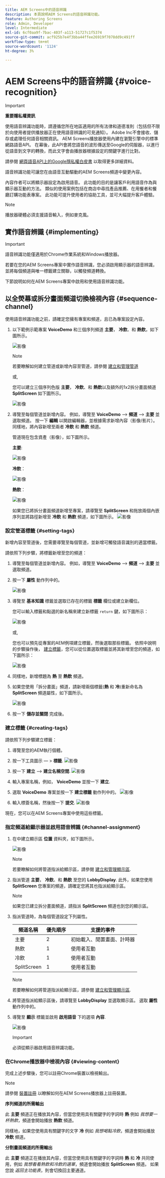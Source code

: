 ```yaml
---
title: AEM Screens中的語音辨識
description: 本頁說明AEM Screens的語音辨識功能。
feature: Authoring Screens
role: Admin, Developer
level: Intermediate
exl-id: 6cf0aa9f-7bac-403f-a113-51727c1f5374
source-git-commit: acf925b7e4f3bba44ffee26919f7078dd9c491ff
workflow-type: tm+mt
source-wordcount: '1124'
ht-degree: 3%

---
```


# AEM Screens中的語音辨識 {#voice-recognition}

>[!IMPORTANT]
>
>**重要隱私權資訊**
>
>使用語音辨識功能時，請遵循您所在地區適用的所有法律和道德准則（包括但不限於向使用者提供播放器正在使用語音辨識的可見通知）。 Adobe Inc不會接收、儲存或處理任何語音相關資訊。 AEM Screens播放器使用內建在瀏覽引擎中的標準網路語音API。 在幕後，此API會將您語音的波形傳送至Google的伺服器，以進行從語音到文字的轉換，而此文字會由播放器根據設定的關鍵字進行比對。
>
>請參閱 [網頁語音API上的Google隱私權白皮書](https://www.google.com/chrome/privacy/whitepaper.html#speech) 以取得更多詳細資料。


語音辨識功能可讓您在由語音互動驅動的AEM Screens頻道中變更內容。

內容作者可以將顯示器設定為啟用語音。 此功能的目的是讓客戶利用語音作為與顯示器互動的方法。 類似的使用案例包括在商店中尋找產品推薦、在用餐者和餐廳訂購功能表專案。 此功能可提升使用者的協助工具，並可大幅提升客戶體驗。

>[!NOTE]
>播放器硬體必須支援語音輸入，例如麥克風。

## 實作語音辨識 {#implementing}

>[!IMPORTANT]
> 語音辨識功能僅適用於Chrome作業系統和Windows播放器。

若要在您的AEM Screens專案中實作語音辨識，您必須啟用顯示器的語音辨識，並將每個頻道與唯一標籤建立關聯，以觸發頻道轉換。

下節說明如何在AEM Screens專案中啟用和使用語音辨識功能。

## 以全熒幕或拆分畫面頻道切換檢視內容 {#sequence-channel}

使用語音辨識功能之前，請確定您擁有專案和頻道，且已為專案設定內容。

1. 以下範例示範專案 **VoiceDemo** 和三個序列頻道 **主要**， **冷飲**、和 **熱飲**，如下圖所示。

   ![影像](assets/voice-recognition/vr-1.png)

   >[!NOTE]
   >
   >若要瞭解如何建立管道或新增內容至管道，請參閱 [建立和管理管道](/help/user-guide/managing-channels.md)

   或,

   您可以建立三個序列色版 **主要**， **冷飲**、和 **熱飲**&#x200B;以及額外的1x2拆分畫面頻道 **SplitScreen** 如下圖所示。

   ![影像](assets/voice-recognition/vr-emb-1.png)

1. 導覽至每個管道並新增內容。 例如，導覽至 **VoiceDemo** —> **頻道** —> **主要** 並選取頻道。 按一下 **編輯** 以開啟編輯器，並根據需求新增內容（影像/影片）。 同樣地，將內容新增至兩者 **冷飲** 和 **熱飲** 頻道。

   管道現在包含資產（影像），如下圖所示。

   **主要**:

   ![影像](assets/voice-recognition/vr-4.png)

   **冷飲**：

   ![影像](assets/voice-recognition/vr-3.png)

   **熱飲**：

   ![影像](assets/voice-recognition/vr-2.png)

   如果您已將拆分畫面頻道新增至專案，請導覽至 **SplitScreen** 和拖放兩個內嵌序列並將路徑新增至 **冷飲** 和 **熱飲** 頻道，如下圖所示。
   ![影像](assets/voice-recognition/vr-emb-6.png)


### 設定管道標籤 {#setting-tags}

新增內容至管道後，您需要導覽至每個管道，並新增可觸發語音識別的適當標籤。

請依照下列步驟，將標籤新增至您的頻道：

1. 導覽至每個管道並新增內容。 例如，導覽至 **VoiceDemo** —> **頻道** —> **主要** 並選取頻道。

1. 按一下 **屬性** 動作列中的。

   ![影像](assets/voice-recognition/vr-5.png)

1. 導覽至 **基本知識** 標籤並選取已存在的標籤 **標籤** 欄位或建立新欄位。

   您可以輸入標籤和點選的新名稱來建立新標籤 `return` 鍵，如下圖所示：

   ![影像](assets/voice-recognition/vr-6.png)

   或,

   您也可以預先從專案的AEM例項建立標籤，然後選取那些標籤。 依照中說明的步驟操作後， [建立標籤](#creating-tags)，您可以從位置選取標籤並將其新增至您的頻道，如下圖所示：

   ![影像](assets/voice-recognition/vr-tag1.png)

1. 同樣地，新增標題為 **熱** 至 **熱飲** 頻道。

1. 如果您使用「拆分畫面」頻道，請新增兩個標籤(**熱** 和 **冷**)重新命名為 **SplitScreen** 頻道屬性，如下圖所示。

   ![影像](assets/voice-recognition/vr-emb-7.png)

1. 按一下 **儲存並關閉** 完成後。


### 建立標籤 {#creating-tags}

請依照下列步驟建立標籤：

1. 導覽至您的AEM執行個體。

1. 按一下工具圖示 — > **標籤**.
   ![影像](assets/voice-recognition/vr-7.png)

1. 按一下 **建立** —> **建立名稱空間**.
   ![影像](assets/voice-recognition/vr-tag3.png)

1. 輸入專案名稱，例如， **VoiceDemo** 並按一下 **建立**.

1. 選取 **VoiceDemo** 專案並按一下 **建立標籤** 動作列中的。
   ![影像](assets/voice-recognition/vr-tag4.png)

1. 輸入標簽名稱，然後按一下 **提交**.
   ![影像](assets/voice-recognition/vr-tag5.png)

現在，您可以在AEM Screens專案中使用這些標籤。

### 指定頻道給顯示器並啟用語音辨識 {#channel-assignment}

1. 在中建立顯示區 **位置** 資料夾，如下圖所示。

   ![影像](assets/voice-recognition/vr-loc.png)

   >[!NOTE]
   >若要瞭解如何將管道指派給顯示區，請參閱 [建立和管理顯示區](/help/user-guide/managing-displays.md).

1. 指派管道 **主要**， **冷飲**、和 **熱飲** 至您的 **LobbyDisplay**. 此外，如果您使用 **SplitScreen** 您專案的頻道，請確定您將其也指派給顯示區。

   >[!NOTE]
   >如果您已建立拆分畫面頻道，請指派 **SplitScreen** 頻道也到您的顯示區。

1. 指派管道時，為每個管道設定下列屬性。

   | **頻道名稱** | **優先順序** | **支援的事件** |
   |---|---|---|
   | 主要 | 2 | 初始載入、閒置畫面、計時器 |
   | 熱飲 | 1 | 使用者互動 |
   | 冷飲 | 1 | 使用者互動 |
   | SplitScreen | 1 | 使用者互動 |

   >[!NOTE]
   >
   >若要瞭解如何將管道指派給顯示區，請參閱 [建立和管理顯示區](/help/user-guide/managing-displays.md).

1. 將管道指派給顯示區後，請導覽至 **LobbyDisplay** 並選取顯示區。 選取 **屬性** 動作列中的。

1. 導覽至 **顯示** 標籤並啟用 **啟用語音** 下的選項 **內容**.

   ![影像](assets/voice-recognition/vr-disp.png)

   >[!IMPORTANT]
   >必須從顯示器啟用語音辨識功能。

### 在Chrome播放器中檢視內容 {#viewing-content}

完成上述步驟後，您可以註冊Chrome裝置以檢視輸出。

>[!NOTE]
>請參閱 [裝置註冊](device-registration.md) 以瞭解如何在AEM Screens播放器上註冊裝置。

**序列頻道的所需輸出**

此 **主要** 頻道正在播放其內容，但當您使用具有關鍵字的字詞時 **熱** 例如 *我想要一杯熱飲*，頻道會開始播放 **熱飲** 頻道。

同樣地，如果您使用具有關鍵字的文字 **冷** 例如 *我想喝點冷飲*，頻道會開始播放 **冷飲** 頻道。

**分割畫面頻道的所需輸出**

此 **主要** 頻道正在播放其內容，但當您使用具有關鍵字的字詞時 **熱** 和 **冷** 共同使用，例如 *我想看看熱飲和冷飲的選單*，頻道會開始播放 **SplitScreen** 頻道。 如果您說 *返回主功能表*，則會切換回主要通道。
